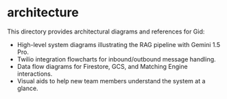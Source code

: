 ﻿# architecture

This directory provides architectural diagrams and references for Gid:

- High-level system diagrams illustrating the RAG pipeline with Gemini 1.5 Pro.
- Twilio integration flowcharts for inbound/outbound message handling.
- Data flow diagrams for Firestore, GCS, and Matching Engine interactions.
- Visual aids to help new team members understand the system at a glance.
